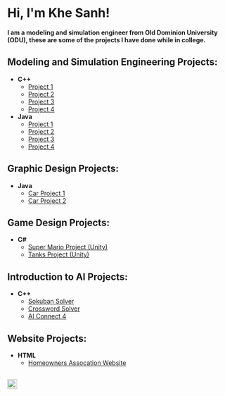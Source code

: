 <h1>Hi, I'm Khe Sanh! </h1>
<b> I am a modeling and simulation engineer from Old Dominion University (ODU), these are some of the projects I have done while in college.</b>

<h2> Modeling and Simulation Engineering Projects:</h2>

- <b>C++</b>
  - [Project 1](link_here)
  - [Project 2](link_here)
  - [Project 3](link_here)
  - [Project 4](link_here)
- <b>Java</b>
  - [Project 1](link_here)
  - [Project 2](link_here)
  - [Project 3](link_here)
  - [Project 4](link_here)

<h2> Graphic Design Projects:</h2>

- <b>Java</b>
  - [Car Project 1](link_here)
  - [Car Project 2](link_here)

<h2> Game Design Projects:</h2>

- <b>C#</b>
  - [Super Mario Project (Unity)](https://github.com/ktate001/Super-Mario-Project)
  - [Tanks Project (Unity)](link_here)

<h2>Introduction to AI Projects:</h2>

- <b>C++</b>
  - [Sokuban Solver](link_here)
  - [Crossword Solver](link_here) 
  - [AI Connect 4](link_here)

<h2>Website Projects:</h2>

- <b>HTML</b>
  - [Homeowners Assocation Website](link_here)

<h2></h2>

<!--
<h2> EXAMPLE (DELETE WHEN FINISHED !!!!) </h2>

- <b>Data Structures and Algorithms Practice (AlgoExpert)</b>
  - [Praciting DS & Algos in Python](https://github.com/joshmadakor1/Algorithms-Practice)
- <b>Full Stack Web App (React, NodeJS, Azure, and Machine Learning Components)</b>
  - [Image Analysis Middleware](https://github.com/joshmadakor1/4chan-Image-Analysis-Middleware-C964) <b><i>(Potentially NSFW)</b></i>
- <b>PowerShell</b>
  - [Windows EventLog: Failed RDP Logins Source IP to full GeoData Conversion](https://github.com/joshmadakor1/Sentinel-Lab)
  - [JWipe (Disk Wiping Utility)](https://github.com/joshmadakor1/Jwipe.PowerShell)
  - [Active Directory Bulk User Creation](https://github.com/joshmadakor1/AD_PS)
  - [FIM (File Integrity Monitor)](https://github.com/joshmadakor1/PowerShell-Integrity-FIM)
- <b>C# (.NET Desktop Applications)</b>
  - [Ransomware Proof of Concept (Encrypter)](https://github.com/joshmadakor1/EncrypterPOC)
  - [Ransomware Proof of Concept (Decrypter)](https://github.com/joshmadakor1/DecrypterPOC)
  - [Keylogger with Email Capability](https://github.com/joshmadakor1/Key-Logger-With-Email)
- <b>Python</b>
  - [Package Delivery Application (Datastructures and Algorithms Demo)](https://github.com/joshmadakor1/Package-Delivery-Pathfinding-Algorithm)

-->

[<img align="left" alt="JoshMadakor | LinkedIn" width="22px" src="https://cdn.jsdelivr.net/npm/simple-icons@v3/icons/linkedin.svg" />][linkedin]


[linkedin]: https://www.linkedin.com/in/khesanhtatem-8890681a3/
